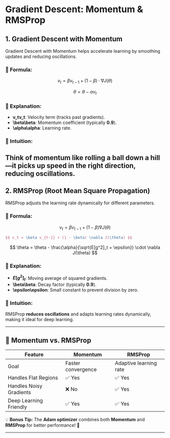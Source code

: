 # Gradient Descent: Momentum & RMSProp

## 1. Gradient Descent with Momentum  
Gradient Descent with Momentum helps accelerate learning by smoothing updates and reducing oscillations.

### 🔹 Formula:
$$v_t = \beta v_{t-1} + (1 - \beta) \cdot \nabla J(\theta)$$

$$
\theta = \theta - \alpha v_t
$$

### 🔹 Explanation:
- **v_tv_t**: Velocity term (tracks past gradients).  
- **\beta\beta**: Momentum coefficient (typically **0.9**).  
- **\alpha\alpha**: Learning rate.  

### 🔹 Intuition:
Think of **momentum** like rolling a ball down a hill—it picks up speed in the right direction, reducing oscillations.
---

## 2. RMSProp (Root Mean Square Propagation)  
RMSProp adjusts the learning rate dynamically for different parameters.

### 🔹 Formula:

$$ v_t = \beta v_{t-1} + (1 - \beta) \nabla J(\theta) $$

```latex
$$ v_t = \beta v_{t-1} + (1 - \beta) \nabla J(\theta) $$
```

$$
\theta = \theta - \frac{\alpha}{\sqrt{E[g^2]_t + \epsilon}} \cdot \nabla J(\theta)
$$

### 🔹 Explanation:
- **$E[g^2]_t$**: Moving average of squared gradients.  
- **\beta\beta**: Decay factor (typically **0.9**).  
- **\epsilon\epsilon**: Small constant to prevent division by zero.  

### 🔹 Intuition:
RMSProp **reduces oscillations** and adapts learning rates dynamically, making it ideal for deep learning.

---

## 🚀 Momentum vs. RMSProp
| Feature        | Momentum | RMSProp |
|---------------|---------|---------|
| Goal         | Faster convergence | Adaptive learning rate |
| Handles Flat Regions | ✅ Yes | ✅ Yes |
| Handles Noisy Gradients | ❌ No | ✅ Yes |
| Deep Learning Friendly | ✅ Yes | ✅ Yes |

💡 **Bonus Tip:** The **Adam optimizer** combines both **Momentum** and **RMSProp** for better performance! 🚀

---

